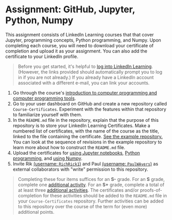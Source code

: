 # Assignment: GitHub, Jupyter, Python, Numpy
This assignment consists of LinkedIn Learning courses that that cover Jupyter, programming concepts, Python programming, and Numpy. Upon completing each course, you will need to download your certificate of completion and upload it as your assignment. You can also add the certificate to your LinkedIn profile.
>Before you get started, it's helpful to [log into LinkedIn Learning](https://lnkd.in/gj-9Xgg). (However, the links provided should automatically prompt you to log in if you are not already.) If you already have a LinkedIn account associated with a different e-mail, you can link your accounts.  

1. Go through the course's [introduction to computer programming and computer programming tools](../ipynb/jupyter.ipynb).
1. Go to your user dashboard on GitHub and create a new repository called `Course-Certificates`. Experiment with the features within that repository to familiarize yourself with them. 
2. In the `README.md` file in the repository, explain that the purpose of this repository is to store your LinkedIn Learning Certificates. Make a numbered list of certificates, with the name of the course as the title, linked to the file containing the certificate. [See the example repository.](https://github.com/McMasterQM/Course-Certificates) You can look at the sequence of revisions in the example repository to learn more about how to construct the `README.md` file.
3. Upload the certificates for [using Jupyter notebooks](../problems/Jupyter.md), [Python programming](../problems/python.md), and [using Numpy](../problems/numpy.md).
4. Invite Rik [(username: `RichRick1`)](https://github.com/RichRick1) and Paul [(username: `PaulWAyers`)](https://github.com/PaulWAyers) as external collaborators with "write" permission to this repository. 

> Completing these four items suffices for an **S-** grade. For an **S** grade, complete one [additional activity](../extracredit/programming.md). For an **S+** grade, complete a total of at least three [additional activities](../extracredit/programming.md). The certificates and/or proofs-of-completion for these activities should be added to the `README.md` file in your `Course-Certificates` repository. Further activities can be added to this repository over the course of the term for (even more) additional points.